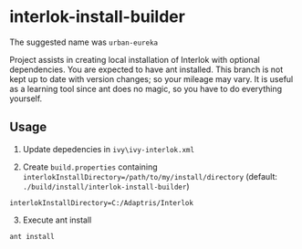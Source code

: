 # interlok-install-builder
The suggested name was `urban-eureka`

Project assists in creating local installation of Interlok with optional dependencies. You are expected to have ant installed.
This branch is not kept up to date with version changes; so your mileage may vary. It is useful as a learning tool since ant does no magic, so you have to do everything yourself.

## Usage

1. Update depedencies in `ivy\ivy-interlok.xml`

2. Create `build.properties` containing `interlokInstallDirectory=/path/to/my/install/directory` (default: `./build/install/interlok-install-builder`)

```
interlokInstallDirectory=C:/Adaptris/Interlok
```

3. Execute ant install

```
ant install
```
